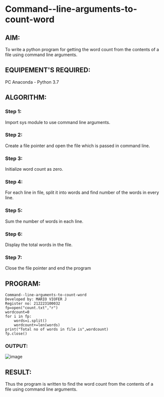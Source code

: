 # Command--line-arguments-to-count-word
## AIM:
To write a python program for getting the word count from the contents of a file using command line arguments.
## EQUIPEMENT'S REQUIRED: 
PC
Anaconda - Python 3.7
## ALGORITHM: 
### Step 1:
Import sys module to use command line arguments.
### Step 2: 
Create a file pointer and open the file which is passed in command line.
### Step 3: 
Initialize word count as zero.
### Step 4:  
For each line in file, split it into words and find number of the words in every line.
### Step 5: 
Sum the number of words in each line.
### Step 6: 
Display the total words in the file.
### Step 7:
Close the file pointer and end the program
## PROGRAM:
~~~
Command--line-arguments-to-count-word
Developed by: MARIO VIOFER J
Register no: 212223100032
fp=open("count.txt","r")
wordcount=0
for i in fp:
    words=i.split()
    wordcount+=len(words)
print("Total no of words in file is",wordcount)
fp.close()
~~~
### OUTPUT:
![image](https://github.com/Mario-Viofer-J/Command--line-arguments-to-count-word/assets/144979232/47c84327-43ca-448e-b166-ea3f034de224)



## RESULT:
Thus the program is written to find the word count from the contents of a file using command line arguments.
